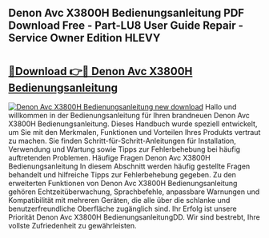 ## Denon Avc X3800H Bedienungsanleitung PDF Download Free - Part-LU8 User Guide Repair - Service Owner Edition HLEVY

# <h2><a href="http://df3f1ni.blite.top/?on=Denon+Avc+X3800H+Bedienungsanleitung">🔗Download 👉🔴 Denon Avc X3800H Bedienungsanleitung</a></h2>

[![Denon Avc X3800H Bedienungsanleitung new download](https://i.imgur.com/lujVjoI.png)](http://df3f1ni.blite.top/?on=Denon+Avc+X3800H+Bedienungsanleitung)
Hallo und willkommen in der Bedienungsanleitung für Ihren brandneuen Denon Avc X3800H Bedienungsanleitung. Dieses Handbuch wurde speziell entwickelt, um Sie mit den Merkmalen, Funktionen und Vorteilen Ihres Produkts vertraut zu machen. Sie finden Schritt-für-Schritt-Anleitungen für Installation, Verwendung und Wartung sowie Tipps zur Fehlerbehebung bei häufig auftretenden Problemen. Häufige Fragen Denon Avc X3800H Bedienungsanleitung In diesem Abschnitt werden häufig gestellte Fragen behandelt und hilfreiche Tipps zur Fehlerbehebung gegeben. Zu den erweiterten Funktionen von Denon Avc X3800H Bedienungsanleitung gehören Echtzeitüberwachung, Sprachbefehle, anpassbare Warnungen und Kompatibilität mit mehreren Geräten, die alle über die schlanke und benutzerfreundliche Oberfläche zugänglich sind. Ihr Erfolg ist unsere Priorität Denon Avc X3800H BedienungsanleitungDD. Wir sind bestrebt, Ihre vollste Zufriedenheit zu gewährleisten.
